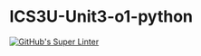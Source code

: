 # ICS3U-Unit3-o1-python

[![GitHub's Super Linter](https://github.com/aymen-alsammarraie/ICS3U-Unit3-o1-python/workflows/GitHub's%20Super%20Linter/badge.svg)](https://github.com/aymen-alsammarraie/ICS3U-Unit3-o1-python/actions)
